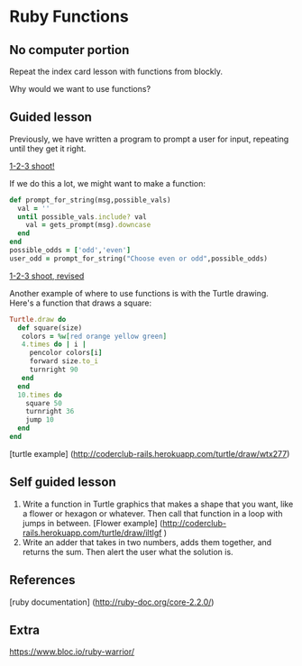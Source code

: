 # Ruby Functions

## No computer portion

Repeat the index card lesson with functions from blockly. 

Why would we want to use functions? 

## Guided lesson

Previously, we have written a program to prompt a user for input, repeating until they get it right. 

[1-2-3 shoot!](http://coderclub-rails.herokuapp.com/try/ruby/18u4ig8)

If we do this a lot, we might want to make a function:

```ruby
def prompt_for_string(msg,possible_vals)
  val = ''
  until possible_vals.include? val
    val = gets_prompt(msg).downcase
  end
end
possible_odds = ['odd','even']
user_odd = prompt_for_string("Choose even or odd",possible_odds)
```
[1-2-3 shoot, revised](http://coderclub-rails.herokuapp.com/try/ruby/14z8clm)

Another example of where to use functions is with the Turtle drawing. Here's a function that
draws a square:

```ruby
Turtle.draw do
  def square(size)
   colors = %w[red orange yellow green]
   4.times do | i |
     pencolor colors[i]
     forward size.to_i
     turnright 90
   end
  end
  10.times do 
    square 50
    turnright 36
    jump 10
  end
end
```

[turtle example] (http://coderclub-rails.herokuapp.com/turtle/draw/wtx277)

## Self guided lesson
1. Write a function in Turtle graphics that makes a shape that you want, like a flower or hexagon or whatever. Then call 
that function in a loop with jumps in between. 
[Flower example] (http://coderclub-rails.herokuapp.com/turtle/draw/iltlgf )
1. Write an adder that takes in two numbers, adds them together, and returns the sum. Then alert the user what the solution is. 

## References
[ruby documentation] (http://ruby-doc.org/core-2.2.0/)

## Extra
https://www.bloc.io/ruby-warrior/


